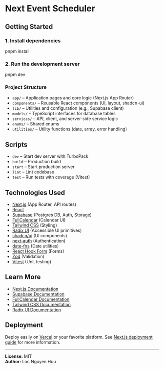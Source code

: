 # Next Event Scheduler

## Getting Started

### 1. Install dependencies

pnpm install

### 2. Run the development server

pnpm dev

### Project Structure

- `app/` – Application pages and core logic (Next.js App Router)
- `components/` – Reusable React components (UI, layout, shadcn-ui)
- `lib/` – Utilities and configuration (e.g., Supabase client)
- `models/` – TypeScript interfaces for database tables
- `services/` – API, client, and server-side service logic
- `enums/` – Shared enums
- `utilities/` – Utility functions (date, array, error handling)

## Scripts

- `dev` – Start dev server with TurboPack
- `build` – Production build
- `start` – Start production server
- `lint` – Lint codebase
- `test` – Run tests with coverage (Vitest)

## Technologies Used

- [Next.js](https://nextjs.org) (App Router, API routes)
- [React](https://react.dev)
- [Supabase](https://supabase.com) (Postgres DB, Auth, Storage)
- [FullCalendar](https://fullcalendar.io/) (Calendar UI)
- [Tailwind CSS](https://tailwindcss.com) (Styling)
- [Radix UI](https://www.radix-ui.com/) (Accessible UI primitives)
- [shadcn/ui](https://ui.shadcn.com/) (UI components)
- [next-auth](https://next-auth.js.org/) (Authentication)
- [date-fns](https://date-fns.org/) (Date utilities)
- [React Hook Form](https://react-hook-form.com/) (Forms)
- [Zod](https://zod.dev/) (Validation)
- [Vitest](https://vitest.dev/) (Unit testing)

## Learn More

- [Next.js Documentation](https://nextjs.org/docs)
- [Supabase Documentation](https://supabase.com/docs)
- [FullCalendar Documentation](https://fullcalendar.io/docs)
- [Tailwind CSS Documentation](https://tailwindcss.com/docs)
- [Radix UI Documentation](https://www.radix-ui.com/primitives/docs/overview/introduction)

## Deployment

Deploy easily on [Vercel](https://vercel.com/) or your favorite platform. See [Next.js deployment guide](https://nextjs.org/docs/app/building-your-application/deploying) for more information.

---

**License:** MIT  
**Author:** Loc Nguyen Huu
